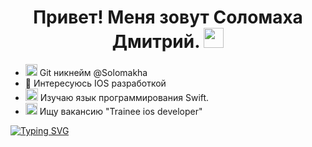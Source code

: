 <h1 align="center">Привет! Меня зовут Соломаха Дмитрий.</a> 
<img src="https://github.com/blackcater/blackcater/raw/main/images/Hi.gif" height="32" width ="32"/></h1>

- <img src="https://user-images.githubusercontent.com/32102474/187670968-0a783880-6485-4a22-8403-c5a48660092a.png" width="19" height="19"> Git никнейм @Solomakha
- 👀 Интересуюсь IOS разработкой
- <img src="https://user-images.githubusercontent.com/32102474/187675055-c0ad2e83-2230-4038-805b-5217c0ecde67.png" width="20" height="20"> Изучаю язык программирования Swift.
- <img src="https://user-images.githubusercontent.com/32102474/187673004-ab912635-209e-4c70-a423-db571064b293.png" width="19" height="19"> Ищу вакансию "Trainee ios developer"


[![Typing SVG](https://readme-typing-svg.herokuapp.com?color=%2336BCF7&lines=Готов+к+выполнению+тестового+задания)](https://git.io/typing-svg)

<!---
Solomakha/Solomakha is a ✨ special ✨ repository because its `README.md` (this file) appears on your GitHub profile.
You can click the Preview link to take a look at your changes.
--->
